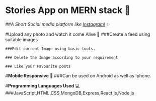 # **Stories App on MERN stack** :open_file_folder:

##*A Short Social media platform like [Instagram!](http://www.instagram.com)* :sparkles:

#Upload any photo and watch it come Alive :movie_camera:
	###Create a feed using suitable images
	
	###Edit current Image using basic tools.
	
	### Delete the Image according to your requirement
	
	### Like your Favourite posts

#**Mobile Responsive** :iphone:
	###Can be used on Android as well as Iphone.

#**Programming Languages Used** :computer:
	###JavaScript,HTML,CSS,MongoDB,Express,React.js,Node.js   


